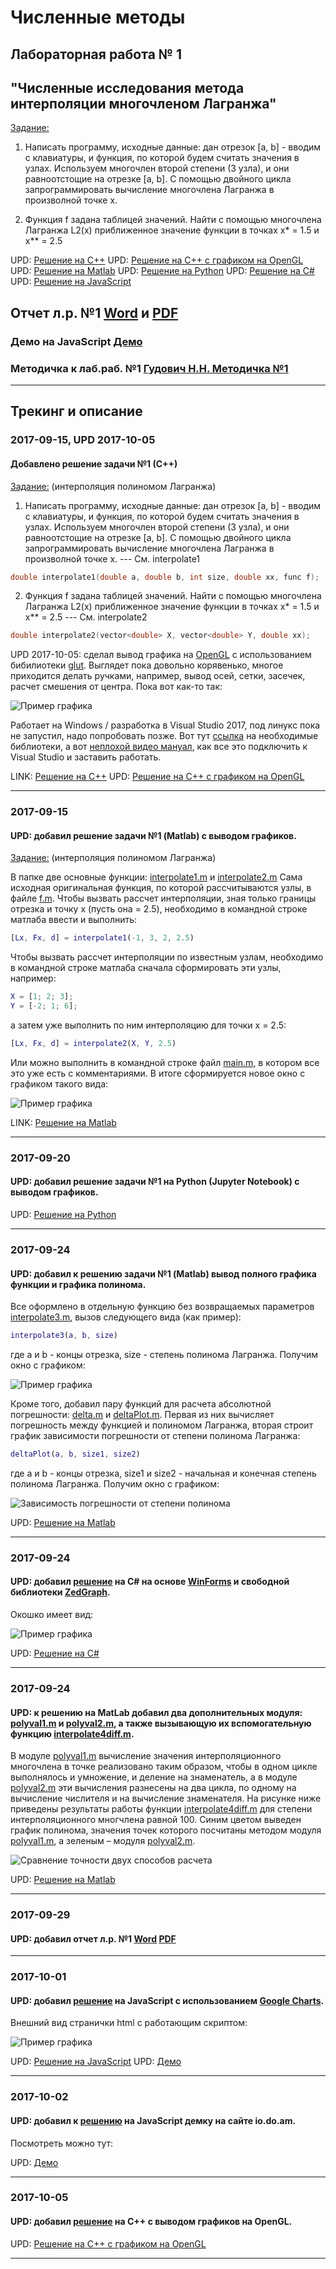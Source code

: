 # Численные методы

## Лабораторная работа № 1
## "Численные исследования метода интерполяции многочленом Лагранжа"

[Задание:](./NM/Lab01/%D0%97%D0%B0%D0%B4%D0%B0%D0%BD%D0%B8%D0%B501.txt)

1. Написать программу, исходные данные: дан отрезок [a, b] - вводим с клавиатуры,
и функция, по которой будем считать значения в узлах. Используем многочлен второй степени (3 узла),
и они равноотстощие на отрезке [a, b]. С помощью двойного цикла запрограммировать вычисление
многочлена Лагранжа в произволной точке x.

2. Функция f задана таблицей значений. Найти с помощью многочлена Лагранжа L2(x) приближенное значение
функции в точках x* = 1.5 и x** = 2.5 

UPD: [Решение на С++](./NM/Lab01/c%2B%2B)
UPD: [Решение на С++ с графиком на OpenGL](./NM/Lab01/c%2B%2Bplot)
UPD: [Решение на Matlab](./NM/Lab01/matlab)
UPD: [Решение на Python](./NM/Lab01/py/Lab01.ipynb)
UPD: [Решение на C#](./NM/Lab01/c%23/Lab01)
UPD: [Решение на JavaScript](./NM/Lab01/js)

## Отчет л.р. №1 [Word](https://cloud.mail.ru/public/JRUV/mpLoobjWK) и [PDF](https://cloud.mail.ru/public/5dKV/awM2Yxyij)
### Демо на JavaScript [Демо](http://io.do.am/index/laboratornaja-rabota-1-chislennye-metody-js/0-5)
### Методичка к лаб.раб. №1 [Гудович Н.Н. Методичка №1](https://cloud.mail.ru/public/3nsf/EusLapYc2)
-------


## Трекинг и описание


### 2017-09-15, UPD 2017-10-05
#### Добавлено решение задачи №1 (С++)
[Задание:](./NM/Lab01/%D0%97%D0%B0%D0%B4%D0%B0%D0%BD%D0%B8%D0%B501.txt)
(интерполяция полиномом Лагранжа)

1. Написать программу, исходные данные: дан отрезок [a, b] - вводим с клавиатуры,
и функция, по которой будем считать значения в узлах. Используем многочлен второй степени (3 узла),
и они равноотстощие на отрезке [a, b]. С помощью двойного цикла запрограммировать вычисление
многочлена Лагранжа в произволной точке x. --- См. interpolate1

```cpp
double interpolate1(double a, double b, int size, double xx, func f);
```

2. Функция f задана таблицей значений. Найти с помощью многочлена Лагранжа L2(x) приближенное значение
функции в точках x* = 1.5 и x** = 2.5  --- См. interpolate2

```cpp
double interpolate2(vector<double> X, vector<double> Y, double xx);
```

UPD 2017-10-05: сделал вывод графика на [OpenGL](https://www.opengl.org/) с использованием бибилиотеки [glut](https://www.opengl.org/resources/libraries/glut/).
Выглядет пока довольно корявенько, многое приходится делать ручками, например, вывод осей, сетки, засечек, расчет смешения от центра. Пока вот как-то так:

![Пример графика](./NM/Lab01/c%2B%2Bplot/img/glut_openGL.png)

Работает на Windows / разработка в Visual Studio 2017, под линукс пока не запустил, надо попробовать позже.
Вот тут [ссылка](https://www.opengl.org/resources/libraries/glut/) на необходимые библиотеки, а вот [неплохой видео мануал](https://www.youtube.com/watch?v=bIcT61FdG-Y), как все это подключить к Visual Studio и заставить работать.

LINK: [Решение на С++](./NM/Lab01/c%2B%2B)
UPD: [Решение на С++ с графиком на OpenGL](./NM/Lab01/c%2B%2Bplot)

-------



### 2017-09-15
#### UPD: добавил решение задачи №1 (Matlab) с выводом графиков.
[Задание:](./NM/Lab01/%D0%97%D0%B0%D0%B4%D0%B0%D0%BD%D0%B8%D0%B501.txt)
(интерполяция полиномом Лагранжа)

В папке две основные функции: [interpolate1.m](./NM/Lab01/matlab/interpolate1.m) и [interpolate2.m](./NM/Lab01/matlab/interpolate2.m)
Сама исходная оригинальная функция, по которой рассчитываются узлы, в файле [f.m](./NM/Lab01/matlab/f.m). 
Чтобы вызвать рассчет интерполяции, зная только границы отрезка и точку x (пусть она = 2.5), необходимо в командной строке матлаба ввести и выполнить:
```matlab
[Lx, Fx, d] = interpolate1(-1, 3, 2, 2.5)
```
Чтобы вызвать рассчет интерполяции по известным узлам, необходимо в командной строке матлаба сначала сформировать эти узлы, например:
```matlab
X = [1; 2; 3];
Y = [-2; 1; 6];
```
а затем уже выполнить по ним интерполяцию для точки x = 2.5:
```matlab
[Lx, Fx, d] = interpolate2(X, Y, 2.5)
```
Или можно выполнить в командной строке файл [main.m](./NM/Lab01/matlab/main.m), в котором все это уже есть с комментариями.
В итоге сформируется новое окно с графиком такого вида:

![Пример графика](./NM/Lab01/matlab/img/figure1.png)

LINK: [Решение на Matlab](./NM/Lab01/matlab)

-------



### 2017-09-20
#### UPD: добавил решение задачи №1 на Python (Jupyter Notebook) с выводом графиков.

UPD: [Решение на Python](./NM/Lab01/py/Lab01.ipynb)

-------



### 2017-09-24
#### UPD: добавил к решению задачи №1 (Matlab) вывод полного графика функции и графика полинома.
Все оформлено в отдельную функцию без возвращаемых параметров [interpolate3.m](./NM/Lab01/matlab/interpolate3.m), вызов следующего вида (как пример):

```matlab
interpolate3(a, b, size)
```
где a и b - концы отрезка, size - степень полинома Лагранжа.
Получим окно с графиком:

![Пример графика](./NM/Lab01/matlab/img/figure2.png)

Кроме того, добавил пару функций для расчета абсолютной погрешности: [delta.m](h./NM/Lab01/matlab/delta.m) и [deltaPlot.m](./NM/Lab01/matlab/deltaPlot.m). Первая из них вычисляет погрешность между функцией и полиномом Лагранжа, вторая строит график зависимости погрешности от степени полинома Лагранжа:

```matlab
deltaPlot(a, b, size1, size2)
```
где a и b - концы отрезка, size1 и size2 - начальная и конечная степень полинома Лагранжа.
Получим окно с графиком:

![Зависимость погрешности от степени полинома](./NM/Lab01/matlab/img/figure3.png)

UPD: [Решение на Matlab](./NM/Lab01/matlab)

-------


### 2017-09-24
#### UPD: добавил [решение](./NM/Lab01/c%23/Lab01) на C# на основе [WinForms](https://ru.wikipedia.org/wiki/Windows_Forms) и свободной библиотеки [ZedGraph](http://zedgraph.sourceforge.net/samples.html).
Окошко имеет вид:

![Пример графика](./NM/Lab01/c%23/img/figure1.png)

UPD: [Решение на C#](./NM/Lab01/c%23/Lab01)

-------


### 2017-09-24
#### UPD: к решению на MatLab добавил два дополнительных модуля: [polyval1.m](./NM/Lab01/matlab/polyval1.m) и [polyval2.m](./NM/Lab01/matlab/polyval2.m), а также вызывающую их вспомогательную функцию [interpolate4diff.m](./NM/Lab01/matlab/interpolate4diff.m).

В модуле [polyval1.m](./NM/Lab01/matlab/polyval1.m) вычисление значения интерполяционного многочлена в точке реализовано таким образом, чтобы в одном цикле выполнялось и умножение, и
деление на знаменатель, а в модуле [polyval2.m](./NM/Lab01/matlab/polyval2.m) эти вычисления разнесены на два цикла, по одному на вычисление числителя и на вычисление знаменателя.
На рисунке ниже приведены результаты работы функции [interpolate4diff.m](./NM/Lab01/matlab/interpolate4diff.m) для степени интерполяционного многчлена равной 100. Синим цветом выведен график
полинома, значения точек которого посчитаны методом модуля [polyval1.m](./NM/Lab01/matlab/polyval1.m), а зеленым – модуля [polyval2.m](./NM/Lab01/matlab/polyval2.m).

![Сравнение точности двух способов расчета](./NM/Lab01/matlab/img/diff/diff0.png)

UPD: [Решение на Matlab](./NM/Lab01/matlab)

-------


### 2017-09-29
#### UPD: добавил отчет л.р. №1 [Word](https://cloud.mail.ru/public/JRUV/mpLoobjWK) [PDF](https://cloud.mail.ru/public/5dKV/awM2Yxyij)

-------


### 2017-10-01
#### UPD: добавил [решение](./NM/Lab01/js) на JavaScript с использованием [Google Charts](https://developers.google.com/chart/).
Внешний вид странички html с работающим скриптом:

![Пример графика](./NM/Lab01/js/img/view.png)

UPD: [Решение на JavaScript](./NM/Lab01/js)
UPD: [Демо](http://io.do.am/index/laboratornaja-rabota-1-chislennye-metody-js/0-5)

-------


### 2017-10-02
#### UPD: добавил к [решению](./NM/Lab01/js) на JavaScript демку на сайте io.do.am.
Посмотреть можно тут:

UPD: [Демо](http://io.do.am/index/laboratornaja-rabota-1-chislennye-metody-js/0-5)

-------


### 2017-10-05
#### UPD: добавил [решение](./NM/Lab01/c%2B%2Bplot) на C++ с выводом графиков на OpenGL.

UPD: [Решение на С++ с графиком на OpenGL](./NM/Lab01/c%2B%2Bplot)

-------
